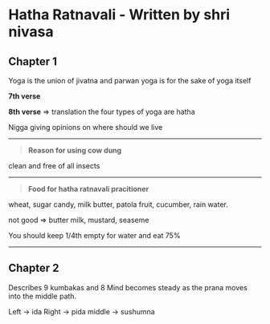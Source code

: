 # Hatha Ratnavali - Written by shri nivasa

## Chapter 1

Yoga is the union of jivatna and parwan
yoga is for the sake of yoga itself

**7th verse**

**8th verse** => translation the four types of yoga are hatha

Nigga giving opinions on where should we live

---

> **Reason for using cow dung**

clean and free of all insects

---
> **Food for hatha ratnavali pracitioner**

wheat, sugar candy, milk butter, patola fruit, cucumber, rain water.

not good => butter milk, mustard, seaseme

You should keep 1/4th empty for water and eat 75%

---

## Chapter 2

Describes 9 kumbakas and 8 
Mind becomes steady as the prana moves into the middle path.

Left -> ida
Right -> pida
middle -> sushumna
